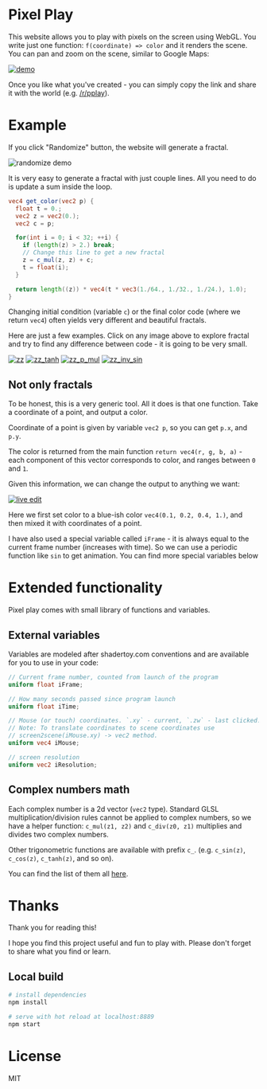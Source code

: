 # Pixel Play

This website allows you to play with pixels on the screen using WebGL.
You write just one function: `f(coordinate) => color` and it renders
the scene. You can pan and zoom on the scene, similar to Google Maps:

[![demo](https://github.com/anvaka/pplay/wiki/images/panzoom-fractal.gif)](https://anvaka.github.io/pplay/?tx=-0.8535190710676193&ty=-1.0798801998311962&scale=2.8714300654759977&fc=vec4%20get_color%28vec2%20p%29%20%7B%0A%20%20float%20t%20%3D%200.%3B%0A%20%20vec2%20z%20%3D%20p%3B%0A%20%20vec2%20c%20%3D%20vec2%280.30379%2C%200.33834%29%3B%0A%20%20float%20frames%20%3D%20600.%3B%0A%20%20float%20a%20%3D%203.14*%202.*0.1%3B%2F%2F%20*%20bease%28mod%28iFrame%2C%20frames%29%2Fframes%29%3B%0A%20%20c%20%3D%20vec2%28p.x*cos%28a%29%20-%20p.y%20*%20sin%28a%29%2C%20p.y*cos%28a%29%20%2B%20p.x%20*%20sin%28a%29%29%3B%0A%0A%20%20for%28int%20i%20%3D%200%3B%20i%20%3C%2032%3B%20%2B%2Bi%29%20%7B%0A%20%20%20%20if%20%28length%28z%29%20%3E%202.%29%20break%3B%0A%20%20%20%20z%20%3D%20c_mul%28z%2C%20z%29%20%2B%20c_sqrt%28c%29%3B%0A%20%20%20%20t%20%3D%20float%28i%29%3B%0A%20%20%7D%0A%0A%20%20return%20length%28c_tan%28z%29%29%20*%20vec4%28t%20*%20vec3%281.%2F64.%2C%201.%2F32.%2C%201.%2F24.%29%2C%201.0%29%3B%0A%7D&code=vec4%20get_color%28vec2%20p%29%20%7B%0A%20%20float%20t%20%3D%200.%3B%0A%20%20vec2%20z%20%3D%20p%3B%0A%20%20vec2%20c%20%3D%20vec2%280.30379%2C%200.33834%29%3B%0A%20%20float%20frames%20%3D%20600.%3B%0A%20%20float%20a%20%3D%203.14*%202.*0.1%3B%2F%2F%20*%20bease%28mod%28iFrame%2C%20frames%29%2Fframes%29%3B%0A%20%20c%20%3D%20vec2%28p.x*cos%28a%29%20-%20p.y%20*%20sin%28a%29%2C%20p.y*cos%28a%29%20%2B%20p.x%20*%20sin%28a%29%29%3B%0A%0A%20%20for%28int%20i%20%3D%200%3B%20i%20%3C%2032%3B%20%2B%2Bi%29%20%7B%0A%20%20%20%20if%20%28length%28z%29%20%3E%202.%29%20break%3B%0A%20%20%20%20z%20%3D%20c_mul%28z%2C%20z%29%20%2B%20c_sqrt%28c%29%3B%0A%20%20%20%20t%20%3D%20float%28i%29%3B%0A%20%20%7D%0A%0A%20%20return%20length%28c_tan%28z%29%29%20*%20vec4%28t%20*%20vec3%281.%2F64.%2C%201.%2F32.%2C%201.%2F24.%29%2C%201.0%29%3B%0A%7D)

Once you like what you've created - you can simply copy the link and
share it with the world (e.g. [/r/pplay](https://www.reddit.com/r/pplay/)).

# Example

If you click "Randomize" button, the website will generate a fractal.

![randomize demo](https://github.com/anvaka/pplay/wiki/images/randomize-demo.gif)

It is very easy to generate a fractal with just couple lines. All you need to do
is update a sum inside the loop.

``` glsl
vec4 get_color(vec2 p) {
  float t = 0.;
  vec2 z = vec2(0.);
  vec2 c = p;

  for(int i = 0; i < 32; ++i) {
    if (length(z) > 2.) break;
    // Change this line to get a new fractal
    z = c_mul(z, z) + c;
    t = float(i);
  }

  return length((z)) * vec4(t * vec3(1./64., 1./32., 1./24.), 1.0);
}
```

Changing initial condition (variable `c`) or the final color code (where we return `vec4`)
often yields very different and beautiful fractals.

Here are just a few examples. Click on any image above to explore fractal and try to find
any difference between code - it is going to be very small.

[![zz](https://github.com/anvaka/pplay/wiki/images/zz.png)](https://anvaka.github.io/pplay/?tx=0&ty=0&scale=1&fc=vec4%20get_color%28vec2%20p%29%20%7B%0A%20%20vec2%20z%20%3D%20vec2%280.%29%3B%20float%20t%20%3D%200.%3B%0A%0A%20%20for%28int%20i%20%3D%200%3B%20i%20%3C%2032%3B%20%2B%2Bi%29%20%7B%0A%20%20%20%20if%20%28length%28z%29%20%3E%202.%29%20break%3B%0A%20%20%20%20%2F%2F%20main%20fractal%20loop.%20Change%20it%3A%0A%20%20%20%20z%20%3D%20c_mul%28z%2C%20z%29%20%2B%20p%3B%0A%20%20%20%20t%20%3D%20float%28i%29%3B%0A%20%20%7D%0A%0A%20%20return%20length%28z%29%20*%20vec4%28t%2F64.%2C%20t%2F32.%2C%20t%2F24.%2C%201.0%29%3B%0A%7D&code=vec4%20get_color%28vec2%20p%29%20%7B%0A%20%20vec2%20z%20%3D%20vec2%280.%29%3B%20float%20t%20%3D%200.%3B%0A%0A%20%20for%28int%20i%20%3D%200%3B%20i%20%3C%2032%3B%20%2B%2Bi%29%20%7B%0A%20%20%20%20if%20%28length%28z%29%20%3E%202.%29%20break%3B%0A%20%20%20%20%2F%2F%20main%20fractal%20loop.%20Change%20it%3A%0A%20%20%20%20z%20%3D%20c_mul%28z%2C%20z%29%20%2B%20p%3B%0A%20%20%20%20t%20%3D%20float%28i%29%3B%0A%20%20%7D%0A%0A%20%20return%20length%28tanh%28z%29%29%20*%20vec4%28t%2F64.%2C%20t%2F32.%2C%20t%2F24.%2C%201.0%29%3B%0A%7D)
[![zz_tanh](https://github.com/anvaka/pplay/wiki/images/zz_tan.png)](https://anvaka.github.io/pplay/?tx=0&ty=0&scale=1&fc=vec4%20get_color%28vec2%20p%29%20%7B%0A%20%20vec2%20z%20%3D%20vec2%280.%29%3B%20float%20t%20%3D%200.%3B%0A%0A%20%20for%28int%20i%20%3D%200%3B%20i%20%3C%2032%3B%20%2B%2Bi%29%20%7B%0A%20%20%20%20if%20%28length%28z%29%20%3E%202.%29%20break%3B%0A%20%20%20%20%2F%2F%20main%20fractal%20loop.%20Change%20it%3A%0A%20%20%20%20z%20%3D%20c_mul%28z%2C%20z%29%20%2B%20p%3B%0A%20%20%20%20t%20%3D%20float%28i%29%3B%0A%20%20%7D%0A%0A%20%20return%20length%28c_tanh%28z%29%29%20*%20vec4%28t%2F64.%2C%20t%2F32.%2C%20t%2F24.%2C%201.0%29%3B%0A%7D&code=vec4%20get_color%28vec2%20p%29%20%7B%0A%20%20vec2%20z%20%3D%20vec2%280.%29%3B%20float%20t%20%3D%200.%3B%0A%0A%20%20for%28int%20i%20%3D%200%3B%20i%20%3C%2032%3B%20%2B%2Bi%29%20%7B%0A%20%20%20%20if%20%28length%28z%29%20%3E%202.%29%20break%3B%0A%20%20%20%20%2F%2F%20main%20fractal%20loop.%20Change%20it%3A%0A%20%20%20%20z%20%3D%20c_mul%28z%2C%20z%29%20%2B%20p%3B%0A%20%20%20%20t%20%3D%20float%28i%29%3B%0A%20%20%7D%0A%0A%20%20return%20length%28tanh%28z%29%29%20*%20vec4%28t%2F64.%2C%20t%2F32.%2C%20t%2F24.%2C%201.0%29%3B%0A%7D)
[![zz_p_mul](https://github.com/anvaka/pplay/wiki/images/zz_p_mul.png)](https://anvaka.github.io/pplay/?tx=0&ty=0&scale=1&fc=vec4%20get_color%28vec2%20p%29%20%7B%0A%20%20vec2%20z%20%3D%20vec2%280.%29%3B%20float%20t%20%3D%200.%3B%0A%0A%20%20for%28int%20i%20%3D%200%3B%20i%20%3C%2032%3B%20%2B%2Bi%29%20%7B%0A%20%20%20%20if%20%28length%28z%29%20%3E%202.%29%20break%3B%0A%20%20%20%20%2F%2F%20main%20fractal%20loop.%20Change%20it%3A%0A%20%20%20%20z%20%3D%20c_mul%28z%2C%20z%29%20%2B%20c_mul%28p%2C%20p%29%3B%0A%20%20%20%20t%20%3D%20float%28i%29%3B%0A%20%20%7D%0A%0A%20%20return%20length%28z%29%20*%20vec4%28t%2F64.%2C%20t%2F32.%2C%20t%2F24.%2C%201.0%29%3B%0A%7D&code=vec4%20get_color%28vec2%20p%29%20%7B%0A%20%20vec2%20z%20%3D%20vec2%280.%29%3B%20float%20t%20%3D%200.%3B%0A%0A%20%20for%28int%20i%20%3D%200%3B%20i%20%3C%2032%3B%20%2B%2Bi%29%20%7B%0A%20%20%20%20if%20%28length%28z%29%20%3E%202.%29%20break%3B%0A%20%20%20%20%2F%2F%20main%20fractal%20loop.%20Change%20it%3A%0A%20%20%20%20z%20%3D%20c_mul%28z%2C%20z%29%20%2B%20c_mul%28p%2C%20p%29%3B%0A%20%20%20%20t%20%3D%20float%28i%29%3B%0A%20%20%7D%0A%0A%20%20return%20length%28%28z%29%29%20*%20vec4%28t%2F64.%2C%20t%2F32.%2C%20t%2F24.%2C%201.0%29%3B%0A%7D)
[![zz_inv_sin](https://github.com/anvaka/pplay/wiki/images/zz_inv_sin.png)](https://anvaka.github.io/pplay/?tx=0.30868306209760044&ty=0.34084580370748535&scale=0.35196627769233657&fc=vec4%20get_color%28vec2%20p%29%20%7B%0A%20%20vec2%20z%20%3D%20vec2%280.%29%3B%20float%20t%20%3D%200.%3B%0A%0A%20%20for%28int%20i%20%3D%200%3B%20i%20%3C%2032%3B%20%2B%2Bi%29%20%7B%0A%20%20%20%20if%20%28length%28z%29%20%3E%202.%29%20break%3B%0A%20%20%20%20%2F%2F%20main%20fractal%20loop.%20Change%20it%3A%0A%20%20%20%20z%20%3D%20c_mul%28z%2C%20z%29%20%2B%20c_inv%28p%29%3B%0A%20%20%20%20t%20%3D%20float%28i%29%3B%0A%20%20%7D%0A%0A%20%20return%20length%28c_sin%28z%29%29%20*%20vec4%28t%2F64.%2C%20t%2F32.%2C%20t%2F24.%2C%201.0%29%3B%0A%7D&code=vec4%20get_color%28vec2%20p%29%20%7B%0A%20%20vec2%20z%20%3D%20vec2%280.%29%3B%20float%20t%20%3D%200.%3B%0A%0A%20%20for%28int%20i%20%3D%200%3B%20i%20%3C%2032%3B%20%2B%2Bi%29%20%7B%0A%20%20%20%20if%20%28length%28z%29%20%3E%202.%29%20break%3B%0A%20%20%20%20%2F%2F%20main%20fractal%20loop.%20Change%20it%3A%0A%20%20%20%20z%20%3D%20c_mul%28z%2C%20z%29%20%2B%20c_inv%28p%29%3B%0A%20%20%20%20t%20%3D%20float%28i%29%3B%0A%20%20%7D%0A%0A%20%20return%20length%28c_sin%28z%29%29%20*%20vec4%28t%2F64.%2C%20t%2F32.%2C%20t%2F24.%2C%201.0%29%3B%0A%7D)


## Not only fractals

To be honest, this is a very generic tool. All it does is that one function. Take a coordinate of a point,
and output a color.

Coordinate of a point is given by variable `vec2 p`, so you can get `p.x`, and `p.y`.

The color is returned from the main function `return vec4(r, g, b, a)` - each component of this vector corresponds
to color, and ranges between `0` and `1`. 

Given this information, we can change the output to anything we want:

[![live edit](https://github.com/anvaka/pplay/wiki/images/editing-shader.gif)](https://anvaka.github.io/pplay/?tx=0.6891274578933951&ty=0.4525028178934065&scale=0.07161783487552006&fc=vec4%20get_color%28vec2%20p%29%20%7B%0A%0A%20%20return%20sin%28p.x%29*cos%28p.y%29%20*%20%0A%2F%2F%20%20%20%20sin%28iFrame%20*%200.05%29*%0A%20%20%20%20vec4%280.1%2C%200.2%2C%200.4%2C%201.%29%3B%0A%7D&code=vec4%20get_color%28vec2%20p%29%20%7B%0A%0A%20%20return%20sin%28p.x%29*cos%28p.y%29%20*%20%0A%2F%2F%20%20%20%20sin%28iFrame%20*%200.05%29*%0A%20%20%20%20vec4%280.1%2C%200.2%2C%200.4%2C%201.%29%3B%0A%7D)

Here we first set color to a blue-ish color `vec4(0.1, 0.2, 0.4, 1.)`, and then mixed it with coordinates of a point.

I have also used a special variable called `iFrame` - it is always equal to the current frame number (increases
with time). So we can use a periodic function like `sin` to get animation. You can find more special variables below

# Extended functionality

Pixel play comes with small library of functions and variables.

## External variables

Variables are modeled after shadertoy.com conventions and are available for you to use in your code:

``` glsl
// Current frame number, counted from launch of the program
uniform float iFrame;

// How many seconds passed since program launch
uniform float iTime;

// Mouse (or touch) coordinates. `.xy` - current, `.zw` - last clicked.
// Note: To translate coordinates to scene coordinates use 
// screen2scene(iMouse.xy) -> vec2 method.
uniform vec4 iMouse;

// screen resolution
uniform vec2 iResolution;
```

## Complex numbers math

Each complex number is a 2d vector (`vec2` type). Standard GLSL multiplication/division rules cannot
be applied to complex numbers, so we have a helper function: `c_mul(z1, z2)` and `c_div(z0, z1)` 
multiplies and divides two complex numbers.

Other trigonometric functions are available with prefix `c_`. (e.g. `c_sin(z)`, `c_cos(z)`, `c_tanh(z)`, and so on).

You can find the list of them all [here](https://github.com/anvaka/pplay/blob/master/src/util/shaders/complex.glsl).

# Thanks

Thank you for reading this!

I hope you find this project useful and fun to play with. Please don't forget to share what you find or learn.

## Local build

``` bash
# install dependencies
npm install

# serve with hot reload at localhost:8889
npm start
```


# License
MIT